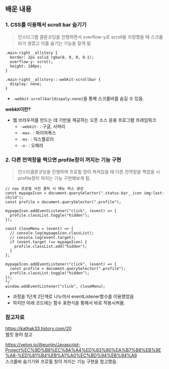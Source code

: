 ## 배운 내용

### 1. CSS를 이용해서 scroll bar 숨기기

> 인스타그램 클론코딩을 진행하면서 overflow-y로 scroll을 지정했을 때 스크롤바가 생겼고 이를 숨기는 기능을 찾게 됨

```
.main-right__allstory {
  border: 2px solid rgba(0, 0, 0, 0.1);
  overflow-y: scroll;
  height: 180px;
}

.main-right__allstory::-webkit-scrollbar {
  display: none;
}
```

- `-webkit-scrollbar{dispaly:none}`을 통해 스크롤바를 숨길 수 있음.

**webkit이란?**

- 웹 브라우저를 만드는 데 기반을 제공하는 오픈 소스 응용 프로그램 프레임워크
  - `-webkit-` : 구글, 사파리
  - `-mox-` : 파이어폭스
  - `-ms-` : 익스플로러
  - `-o-` : 오페라

### 2. 다른 전역창을 찍으면 profile창이 꺼지는 기능 구현

> 인스타클론코딩을 진행하며 프로필 창이 켜져있을 때 다른 전역창을 찍었을 시 profile창이 꺼지는 기능 구현해보게 됨.

```
// nav 프로필 사진 클릭 시 메뉴 박스 생성
const mypageIcon = document.querySelector(".status-bar__icon img:last-child");
const profile = document.querySelector(".profile");

mypageIcon.addEventListener("click", (event) => {
  profile.classList.toggle("hidden");
});

const closeMenu = (event) => {
  // console.log(mypageIcon.classList);
  // console.log(event.target);
  if (event.target !== mypageIcon) {
    profile.classList.add("hidden");
  }
};

mypageIcon.addEventListener("click", (event) => {
  const profile = document.querySelector(".profile");
  profile.classList.toggle("hidden");
});
*/
window.addEventListener("click", closeMenu);

```

- 과정을 1단계 2단계로 나누어서 eventListener함수를 이용했었음
- 하지만 아래 코드에는 함수 표현식을 통해서 바로 적용시켜봄.

### 참고자료

https://kathak33.tistory.com/20  
웹킷 용어 참고

https://velog.io/@eunjin/Javascript-Project%EC%9D%B8%EC%8A%A4%ED%83%80%EA%B7%B8%EB%9E%A8-%ED%81%B4%EB%A1%A0%EC%BD%94%EB%94%A9  
스크롤바 숨기기와 프로필 창이 꺼지는 기능 구현을 참고했음.
